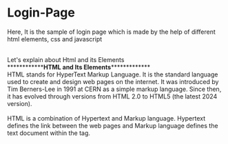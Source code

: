 # Login-Page
<p>Here, It is the sample of login page which is made by the help of different html elements, css and javascript</p>
<br>
Let's explain about Html and its Elements
<br>
************<strong>HTML and Its Elements</strong>*************
<br>
HTML stands for HyperText Markup Language. It is the standard language used to create and design web pages on the internet.
It was introduced by Tim Berners-Lee in 1991 at CERN as a simple markup language.
Since then, it has evolved through versions from HTML 2.0 to HTML5 (the latest 2024 version).
<br><br>
HTML is a combination of Hypertext and Markup language.
Hypertext defines the link between the web pages and Markup language defines the text document within the tag.
<br>





